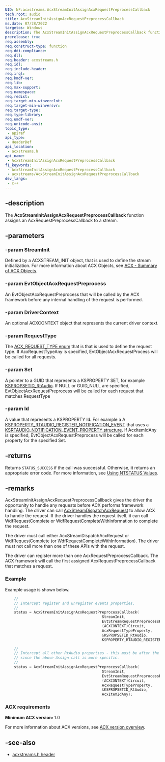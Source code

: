 ```yaml
---
UID: NF:acxstreams.AcxStreamInitAssignAcxRequestPreprocessCallback
tech.root: audio
title: AcxStreamInitAssignAcxRequestPreprocessCallback
ms.date: 07/28/2022
targetos: Windows
description: The AcxStreamInitAssignAcxRequestPreprocessCallback function assigns an  AcxRequestPreprocessCallback to a stream.
prerelease: true
req.assembly: 
req.construct-type: function
req.ddi-compliance: 
req.dll: 
req.header: acxstreams.h
req.idl: 
req.include-header: 
req.irql: 
req.kmdf-ver: 
req.lib: 
req.max-support: 
req.namespace: 
req.redist: 
req.target-min-winverclnt: 
req.target-min-winversvr: 
req.target-type: 
req.type-library: 
req.umdf-ver: 
req.unicode-ansi: 
topic_type:
 - apiref
api_type:
 - HeaderDef 
api_location:
 - acxstreams.h
api_name:
 - AcxStreamInitAssignAcxRequestPreprocessCallback
f1_keywords:
 - AcxStreamInitAssignAcxRequestPreprocessCallback
 - acxstreams/AcxStreamInitAssignAcxRequestPreprocessCallback
dev_langs:
 - c++
---
```


## -description

The **AcxStreamInitAssignAcxRequestPreprocessCallback** function assigns an AcxRequestPreprocessCallback to a stream.

## -parameters

### -param StreamInit

Defined by a ACXSTREAM_INIT object, that is used to define the stream initialization. For more information about ACX Objects, see [ACX - Summary of ACX Objects](/windows-hardware/drivers/audio/acx-summary-of-objects).

### -param EvtObjectAcxRequestPreprocess

An EvtObjectAcxRequestPreprocess that will be called by the ACX framework before any internal handling of the request is performed.

### -param DriverContext

An optional ACXCONTEXT object that represents the current driver context.

### -param RequestType

The [ACX_REQUEST_TYPE enum](..\acxrequest\ne-acxrequest-acx_request_type.md) that is that is used to define the request type. If AcxRequestTypeAny is specified, EvtObjectAcxRequestProcess will be called for all requests.

### -param Set

A pointer to a GUID that represents a KSPROPERTY SET, for example [KSPROPSETID_RtAudio](/windows-hardware/drivers/audio/kspropsetid-rtaudio). If NULL or GUID_NULL are specified, EvtObjectAcxRequestPreprocess will be called for each request that matches RequestType

### -param Id

A value that represents a KSPROPERTY Id. For example a A [KSPROPERTY_RTAUDIO_REGISTER_NOTIFICATION_EVENT](/windows-hardware/drivers/audio/ksproperty-rtaudio-register-notification-event) that uses a [KSRTAUDIO_NOTIFICATION_EVENT_PROPERTY structure](/windows-hardware/drivers/ddi/ksmedia/ns-ksmedia-ksrtaudio_notification_event_property). If AcxItemIdAny is specified, EvtObjectAcxRequestPreprocess will be called for each property for the specified Set.

## -returns

Returns `STATUS_SUCCESS` if the call was successful. Otherwise, it returns an appropriate error code. For more information, see [Using NTSTATUS Values](/windows-hardware/drivers/kernel/using-ntstatus-values).

## -remarks

AcxStreamInitAssignAcxRequestPreprocessCallback gives the driver the opportunity to handle any requests before ACX performs framework handling. The driver can call [AcxStreamDispatchAcxRequest](nf-acxstreams-acxstreamdispatchacxrequest.md) to allow ACX to handle the request. If the driver handles the request itself, it can call WdfRequestComplete or WdfRequestCompleteWithInformation to complete the request.

The driver must call either AcxStreamDispatchAcxRequest or WdfRequestComplete (or WdfRequestCompleteWithInformation). The driver must not call more than one of these APIs with the request.

The driver can register more than one AcxRequestPreprocessCallback. The ACX framework will call the first assigned AcxRequestPreprocessCallback that matches a request.

### Example

Example usage is shown below.

```cpp
    //
    // Intercept register and unregister events properties.
    //
    status = AcxStreamInitAssignAcxRequestPreprocessCallback(
                                            StreamInit, 
                                            EvtStreamRequestPreprocessRegisterNotificationEvent,
                                            (ACXCONTEXT)Circuit,
                                            AcxRequestTypeProperty,
                                            &KSPROPSETID_RtAudio, 
                                            KSPROPERTY_RTAUDIO_REGISTER_NOTIFICATION_EVENT);

    //
    // Intercept all other RtAudio properties - this must be after the above Assign call
    // since the above Assign call is more specific.
    //
    status = AcxStreamInitAssignAcxRequestPreprocessCallback(
                                            StreamInit, 
                                            EvtStreamRequestPreprocessRtAudio,
                                            (ACXCONTEXT)Circuit,
                                            AcxRequestTypeProperty,
                                            &KSPROPSETID_RtAudio, 
                                            AcxItemIdAny);
```

### ACX requirements

**Minimum ACX version:** 1.0

For more information about ACX versions, see [ACX version overview](/windows-hardware/drivers/audio/acx-version-overview).

## -see-also

- [acxstreams.h header](index.md)
